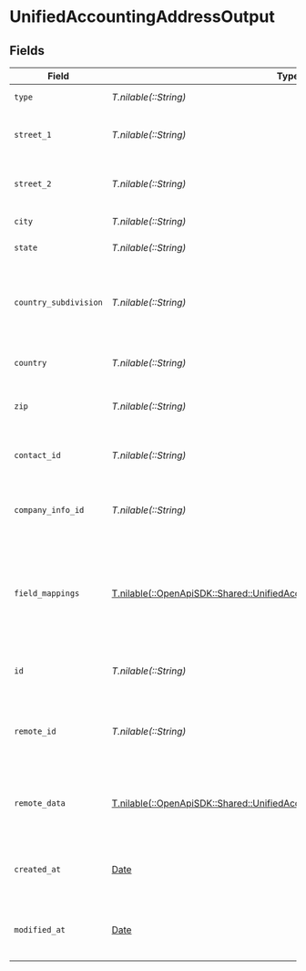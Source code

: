 # UnifiedAccountingAddressOutput


## Fields

| Field                                                                                                                                              | Type                                                                                                                                               | Required                                                                                                                                           | Description                                                                                                                                        | Example                                                                                                                                            |
| -------------------------------------------------------------------------------------------------------------------------------------------------- | -------------------------------------------------------------------------------------------------------------------------------------------------- | -------------------------------------------------------------------------------------------------------------------------------------------------- | -------------------------------------------------------------------------------------------------------------------------------------------------- | -------------------------------------------------------------------------------------------------------------------------------------------------- |
| `type`                                                                                                                                             | *T.nilable(::String)*                                                                                                                              | :heavy_minus_sign:                                                                                                                                 | The type of the address                                                                                                                            | Billing                                                                                                                                            |
| `street_1`                                                                                                                                         | *T.nilable(::String)*                                                                                                                              | :heavy_minus_sign:                                                                                                                                 | The first line of the street address                                                                                                               | 123 Main St                                                                                                                                        |
| `street_2`                                                                                                                                         | *T.nilable(::String)*                                                                                                                              | :heavy_minus_sign:                                                                                                                                 | The second line of the street address                                                                                                              | Apt 4B                                                                                                                                             |
| `city`                                                                                                                                             | *T.nilable(::String)*                                                                                                                              | :heavy_minus_sign:                                                                                                                                 | The city of the address                                                                                                                            | New York                                                                                                                                           |
| `state`                                                                                                                                            | *T.nilable(::String)*                                                                                                                              | :heavy_minus_sign:                                                                                                                                 | The state of the address                                                                                                                           | NY                                                                                                                                                 |
| `country_subdivision`                                                                                                                              | *T.nilable(::String)*                                                                                                                              | :heavy_minus_sign:                                                                                                                                 | The country subdivision (e.g., province or state) of the address                                                                                   | New York                                                                                                                                           |
| `country`                                                                                                                                          | *T.nilable(::String)*                                                                                                                              | :heavy_minus_sign:                                                                                                                                 | The country of the address                                                                                                                         | USA                                                                                                                                                |
| `zip`                                                                                                                                              | *T.nilable(::String)*                                                                                                                              | :heavy_minus_sign:                                                                                                                                 | The zip or postal code of the address                                                                                                              | 10001                                                                                                                                              |
| `contact_id`                                                                                                                                       | *T.nilable(::String)*                                                                                                                              | :heavy_minus_sign:                                                                                                                                 | The UUID of the associated contact                                                                                                                 | 801f9ede-c698-4e66-a7fc-48d19eebaa4f                                                                                                               |
| `company_info_id`                                                                                                                                  | *T.nilable(::String)*                                                                                                                              | :heavy_minus_sign:                                                                                                                                 | The UUID of the associated company info                                                                                                            | 801f9ede-c698-4e66-a7fc-48d19eebaa4f                                                                                                               |
| `field_mappings`                                                                                                                                   | [T.nilable(::OpenApiSDK::Shared::UnifiedAccountingAddressOutputFieldMappings)](../../models/shared/unifiedaccountingaddressoutputfieldmappings.md) | :heavy_minus_sign:                                                                                                                                 | The custom field mappings of the object between the remote 3rd party & Panora                                                                      | {<br/>"custom_field_1": "value1",<br/>"custom_field_2": "value2"<br/>}                                                                             |
| `id`                                                                                                                                               | *T.nilable(::String)*                                                                                                                              | :heavy_minus_sign:                                                                                                                                 | The UUID of the address record                                                                                                                     | 801f9ede-c698-4e66-a7fc-48d19eebaa4f                                                                                                               |
| `remote_id`                                                                                                                                        | *T.nilable(::String)*                                                                                                                              | :heavy_minus_sign:                                                                                                                                 | The remote ID of the address in the context of the 3rd Party                                                                                       | address_1234                                                                                                                                       |
| `remote_data`                                                                                                                                      | [T.nilable(::OpenApiSDK::Shared::UnifiedAccountingAddressOutputRemoteData)](../../models/shared/unifiedaccountingaddressoutputremotedata.md)       | :heavy_minus_sign:                                                                                                                                 | The remote data of the address in the context of the 3rd Party                                                                                     | {<br/>"raw_data": {<br/>"additional_field": "some value"<br/>}<br/>}                                                                               |
| `created_at`                                                                                                                                       | [Date](https://ruby-doc.org/stdlib-2.6.1/libdoc/date/rdoc/Date.html)                                                                               | :heavy_minus_sign:                                                                                                                                 | The created date of the address record                                                                                                             | 2024-06-15T12:00:00Z                                                                                                                               |
| `modified_at`                                                                                                                                      | [Date](https://ruby-doc.org/stdlib-2.6.1/libdoc/date/rdoc/Date.html)                                                                               | :heavy_minus_sign:                                                                                                                                 | The last modified date of the address record                                                                                                       | 2024-06-15T12:00:00Z                                                                                                                               |